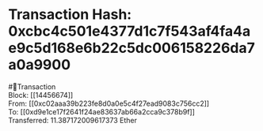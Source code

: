 
Transaction Hash: 0xcbc4c501e4377d1c7f543af4fa4ae9c5d168e6b22c5dc006158226da7a0a9900
====================================================================================
  
#💸Transaction  
Block: [[14456674]]  
From: [[0xc02aaa39b223fe8d0a0e5c4f27ead9083c756cc2]]  
To: [[0xd9e1ce17f2641f24ae83637ab66a2cca9c378b9f]]  
Transferred: 11.387172009617373 Ether
